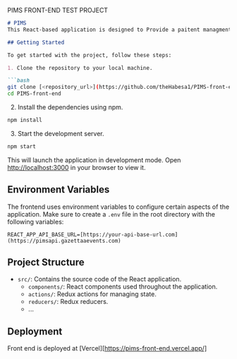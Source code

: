 PIMS FRONT-END TEST PROJECT 

```markdown
# PIMS
This React-based application is designed to Provide a paitent managment system.

## Getting Started

To get started with the project, follow these steps:

1. Clone the repository to your local machine.

```bash
git clone [<repository_url>](https://github.com/theHabesa1/PIMS-front-end)
cd PIMS-front-end
```

2. Install the dependencies using npm.

```bash
npm install
```

3. Start the development server.

```bash
npm start
```

This will launch the application in development mode. Open [http://localhost:3000](http://localhost:3000) in your browser to view it.

## Environment Variables

The frontend uses environment variables to configure certain aspects of the application. Make sure to create a `.env` file in the root directory with the following variables:

```env
REACT_APP_API_BASE_URL=[https://your-api-base-url.com](https://pimsapi.gazettaaevents.com)
```

## Project Structure

- `src/`: Contains the source code of the React application.
  - `components/`: React components used throughout the application.
  - `actions/`: Redux actions for managing state.
  - `reducers/`: Redux reducers.
  - ...

## Deployment

Front end is deployed at [Vercel][https://pims-front-end.vercel.app/]




